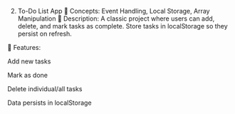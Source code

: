 
2. To-Do List App
🧠 Concepts: Event Handling, Local Storage, Array Manipulation
📄 Description:
A classic project where users can add, delete, and mark tasks as complete. Store tasks in localStorage so they persist on refresh.

🔧 Features:

Add new tasks

Mark as done

Delete individual/all tasks

Data persists in localStorage